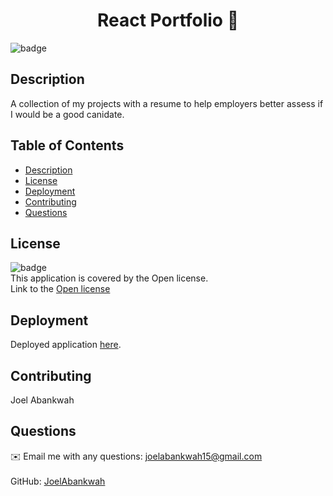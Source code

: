 
<h1 align="center">React Portfolio 👋</h1>
  
![badge](https://img.shields.io/badge/license-Open-brightgreen)<br />

## Description
A collection of my projects with a resume to help employers better assess if I would be a good canidate.

## Table of Contents
- [Description](#description)
- [License](#license)
- [Deployment](#deployment)
- [Contributing](#contributing)
- [Questions](#questions)


## License
![badge](https://img.shields.io/badge/license-Open-brightgreen)
<br />
This application is covered by the Open license.
<br />
Link to the <a href='https://www.google.com/search?q=Open+license'>Open license</a>

## Deployment
Deployed application <a href='https://joelabankwah.github.io/react-portfolio/'>here</a>.

## Contributing
Joel Abankwah

## Questions
✉️ Email me with any questions: joelabankwah15@gmail.com<br /><br />
GitHub: [JoelAbankwah](https://github.com/JoelAbankwah)<br />
<br />
    